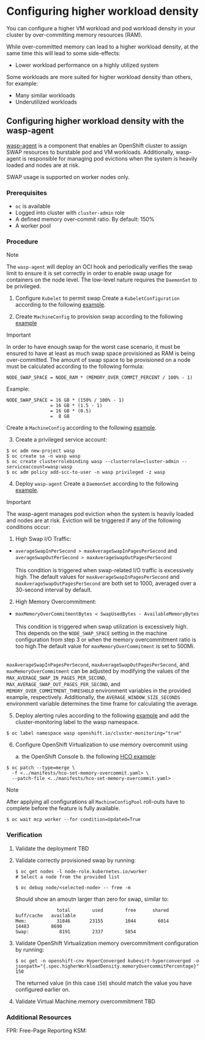 # Configuring higher workload density

You can configure a higher VM workload and pod workload density in your cluster 
by over-committing memory resources (RAM).

While over-committed memory can lead to a higher workload density, at
the same time this will lead to some side-effects:

- Lower workload performance on a highly utilized system

Some workloads are more suited for higher workload density than
others, for example:

- Many similar workloads
- Underutilized workloads

## Configuring higher workload density with the wasp-agent

[wasp-agent]  is a component that enables an OpenShift cluster to assign 
SWAP resources to burstable pod and VM workloads. Additionally, wasp-agent 
is responsible for managing pod evictions when the system is heavily loaded and nodes are at risk.

SWAP usage is supported on worker nodes only.

### Prerequisites

* `oc` is available
* Logged into cluster with `cluster-admin` role
* A defined memory over-commit ratio. By default: 150%
* A worker pool

### Procedure

> [!NOTE]
> The `wasp-agent` will deploy an OCI hook and periodically 
> verifies the swap limit to ensure it is set correctly in order to enable
> swap usage for containers on the node level.
> The low-level nature requires the `DaemonSet` to be privileged.

1. Configure `Kubelet` to permit swap
   Create a `KubeletConfiguration` according to the following
   [example](../manifests/openshift/kubelet-configuration-with-swap.yaml).

2. Create `MachineConfig` to provision swap according to the following [example](../manifests/openshift/machineconfig-add-swap.yaml)

> [!IMPORTANT]
> In order to have enough swap for the worst case scenario, it must
> be ensured to have at least as much swap space provisioned as RAM
> is being over-committed.
> The amount of swap space to be provisioned on a node must
> be calculated according to the following formula:
>
>     NODE_SWAP_SPACE = NODE_RAM * (MEMORY_OVER_COMMIT_PERCENT / 100% - 1)
>
> Example:
>
>     NODE_SWAP_SPACE = 16 GB * (150% / 100% - 1)
>                     = 16 GB * (1.5 - 1)
>                     = 16 GB * (0.5)
>                     =  8 GB

Create a `MachineConfig` according to the following
[example](../manifests/openshift/machineconfig-add-swap.yaml).

3. Create a privileged service account:

```console
$ oc adm new-project wasp
$ oc create sa -n wasp wasp
$ oc create clusterrolebinding wasp --clusterrole=cluster-admin --serviceaccount=wasp:wasp
$ oc adm policy add-scc-to-user -n wasp privileged -z wasp
```

4. Deploy `wasp-agent`
   Create a `DaemonSet` according to the following
   [example](../manifests/openshift/ds.yaml).

> [!IMPORTANT]
> The wasp-agent  manages pod eviction when the system is heavily loaded and
> nodes are at risk. Eviction will be triggered if any of the following conditions occur:
> 1. High Swap I/O Traffic:
> * `averageSwapInPerSecond > maxAverageSwapInPagesPerSecond`
> and<br>
> `averageSwapOutPerSecond > maxAverageSwapOutPagesPerSecond`<br><br>
> This condition is triggered when swap-related I/O traffic
> is excessively high.
> The default values for `maxAverageSwapInPagesPerSecond` and
> `maxAverageSwapOutPagesPerSecond` are both set to 1000, averaged 
> over a 30-second interval by default.
> 2. High Memory Overcommitment:
> * `maxMemoryOverCommitmentBytes < SwapUsedBytes - AvailableMemoryBytes`<br><br>
> This condition is triggered when swap utilization is excessively high.
> This depends on the `NODE_SWAP_SPACE` setting in the machine configuration from
> step 3 or when the memory overcommitment ratio is too high.The default value for
> `maxMemoryOverCommitment` is set to 500Mi.<br><br>
>
> `maxAverageSwapInPagesPerSecond`, `maxAverageSwapOutPagesPerSecond`, and 
> `maxMemoryOverCommitment` can be adjusted by modifying the values of the 
> `MAX_AVERAGE_SWAP_IN_PAGES_PER_SECOND`, `MAX_AVERAGE_SWAP_OUT_PAGES_PER_SECOND`, 
> and `MEMORY_OVER_COMMITMENT_THRESHOLD` environment variables in the provided 
> example, respectively. Additionally, the `AVERAGE_WINDOW_SIZE_SECONDS` environment 
> variable determines the time frame for calculating the average.

5. Deploy alerting rules according to the following
   [example](../manifests/openshift/prometheus-rules.yaml) and
   add the cluster-monitoring label to the wasp namespace.
```console
$ oc label namespace wasp openshift.io/cluster-monitoring="true"
```

6. Configure OpenShift Virtualization to use memory overcommit using

   a. the OpenShift Console
   b. the following [HCO example](../manifests/openshift/hco-set-memory-overcommit.yaml):

```console
$ oc patch --type=merge \
  -f <../manifests/hco-set-memory-overcommit.yaml> \
  --patch-file <../manifests/hco-set-memory-overcommit.yaml>
```

> [!NOTE]
> After applying all configurations all `MachineConfigPool`
> roll-outs have to complete before the feature is fully available.
>
>     $ oc wait mcp worker --for condition=Updated=True
>

### Verification

1. Validate the deployment
   TBD
2. Validate correctly provisioned swap by running:

       $ oc get nodes -l node-role.kubernetes.io/worker
       # Select a node from the provided list

       $ oc debug node/<selected-node> -- free -m

   Should show an amoutn larger than zero for swap, similar to:

                      total        used        free      shared  buff/cache   available
       Mem:           31846       23155        1044        6014       14483        8690
       Swap:           8191        2337        5854


3. Validate OpenShift Virtualization memory overcommitment configuration
   by running:

       $ oc get -n openshift-cnv HyperConverged kubevirt-hyperconverged -o jsonpath="{.spec.higherWorkloadDensity.memoryOvercommitPercentage}"
       150

   The returned value (in this case `150`) should match the value you
   have configured earlier on.

4. Validate Virtual Machine memory overcommitment
   TBD

### Additional Resources

[wasp-agent]: https://github.com/openshift-virtualization/wasp-agent
FPR: Free-Page Reporting
KSM: